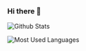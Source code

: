 ### Hi there 👋

![Github Stats](https://github-readme-stats.vercel.app/api?username=AwesomeDevin&show_icons=true&theme=dark&count_private=true)

![Most Used Languages](https://github-readme-stats.vercel.app/api/top-langs/?username=AwesomeDevin&theme=dark&layout=compact)
<!--
**AwesomeDevin/AwesomeDevin** is a ✨ _special_ ✨ repository because its `README.md` (this file) appears on your GitHub profile.

Here are some ideas to get you started:

- 🔭 I’m currently working on ...
- 🌱 I’m currently learning ...
- 👯 I’m looking to collaborate on ...
- 🤔 I’m looking for help with ...
- 💬 Ask me about ...
- 📫 How to reach me: ...
- 😄 Pronouns: ...
- ⚡ Fun fact: ...
-->
